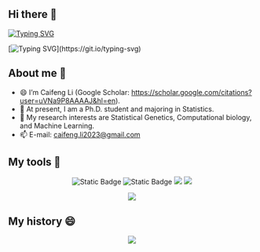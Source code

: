 ## Hi there 👋

<!--
**Caifeng-Li/Caifeng-Li** is a ✨ _special_ ✨ repository because its `README.md` (this file) appears on your GitHub profile.

Here are some ideas to get you started:

- 🔭 I’m currently working on ...
- 🌱 I’m currently learning ...
- 👯 I’m looking to collaborate on ...
- 🤔 I’m looking for help with ...
- 💬 Ask me about ...
- 📫 How to reach me: ...
- 😄 Pronouns: ...
- ⚡ Fun fact: ...
-->

[![Typing SVG](https://readme-typing-svg.herokuapp.com?font=Fira+Code&weight=600&size=21&pause=1000&color=93106B&center=true&vCenter=true&multiline=true&width=1300&height=60&lines=%E6%88%91%E4%BB%AC%E5%94%AF%E4%B8%80%E4%B8%8D%E5%BE%97%E4%B8%8D%E6%81%90%E6%83%A7%E7%9A%84%E5%B0%B1%E6%98%AF%E6%81%90%E6%83%A7%E6%9C%AC%E8%BA%AB%E2%80%94%E2%80%94%E4%B8%80%E7%A7%8D%E8%8E%AB%E5%90%8D%E5%A5%87%E5%A6%99%E3%80%81%E4%B8%A7%E5%A4%B1%E7%90%86%E6%99%BA%E7%9A%84%E3%80%81%E6%AF%AB%E6%97%A0%E6%A0%B9%E6%8D%AE%E7%9A%84%E6%81%90%E6%83%A7%EF%BC%8C%E5%AE%83%E6%8A%8A%E4%BA%BA%E8%BD%AC%E9%80%80%E4%B8%BA%E8%BF%9B%E6%89%80%E9%9C%80%E7%9A%84%E7%A7%8D%E7%A7%8D%E5%8A%AA%E5%8A%9B%E5%8C%96%E4%B8%BA%E6%B3%A1%E5%BD%B1%E3%80%82)](https://git.io/typing-svg)

[![Typing SVG](https://readme-typing-svg.herokuapp.com?font=Fira+Code&weight=600&size=21&pause=1000&color=93106B&center=true&vCenter=true&multiline=true&width=2000&height=60&lines=The+only+thing+we+have+to+fear+is+fear+itself+-+nameless%2C+unreasoning%2C+unjustified+terror+which+paralyzes+needed+efforts+to+convert+retreat+into+advance.)](https://git.io/typing-svg)

## About me 🌱

- 😄 I’m Caifeng Li (Google Scholar: https://scholar.google.com/citations?user=uVNa9P8AAAAJ&hl=en).
- 💞️ At present, I am a Ph.D. student and majoring in Statistics.
- 🌱 My research interests are Statistical Genetics, Computational biology, and Machine Learning.
- 📫 E-mail: caifeng.li2023@gmail.com

## My tools 🔭
<p align="center">
  <img alt="Static Badge" src="https://img.shields.io/badge/R-%2342b883?style=flat-square&logo=R&logoColor=%23fff"> 
  <img alt="Static Badge" src="https://img.shields.io/badge/Python-%230072b3?style=flat-square&logo=Python&logoColor=%23fff"> 
  <img src="https://img.shields.io/badge/-MySQL-F7DF1E?style=flat-square&logo=mysql&logoColor=white" /> 
  <img src="https://img.shields.io/badge/-Linux-E34F26?style=flat-square&logo=linux&logoColor=white" /> 
</p>

<div align="center">
  <img src="https://github-readme-stats.vercel.app/api/top-langs/?username=Caifeng-Li&layout=compact&langs_count=6&text_color=000&icon_color=fff&theme=graywhite" />
</div>

## My history 😄

<div align="center">
  <img src="https://github-readme-stats.vercel.app/api?username=Caifeng-Li&show_icons=true&theme=radical" /> 
</div>


